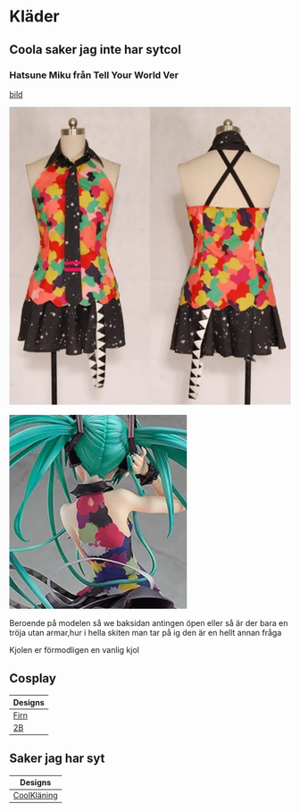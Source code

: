 # Kläder

## Coola saker jag inte har sytcol

### Hatsune Miku från Tell Your World Ver

[bild](https://www.cosrea.com/products/vocaloid-hatsune-miku-tell-your-world-cosplay-costume)

![](assets/20250825_092107_cosrea-u-z-vocaloid-hatsune-miku-tell-your-world-cosplay-costume-13904041246775_1080xm.png)

![](assets/20250825_092555_image.png)

Beroende på modelen så we baksidan antingen öpen eller så är der bara en tröja utan armar,hur i hella skiten man tar på ig den är en hellt annan fråga

Kjolen er förmodligen en vanlig kjol

## Cosplay


| Designs                                                               |
| ----------------------------------------------------------------------- |
| [Firn](https://caspian.rosengren.nu/Kläder/cosplay/firnCosplay.html) |
| [2B](https://caspian.rosengren.nu/Kläder/cosplay/2B-Cosplay.html)    |

## Saker jag har syt


| Designs                                                                |
| ------------------------------------------------------------------------ |
| [CoolKläning](https://caspian.rosengren.nu/Kläder/CoolKläning.html) |
